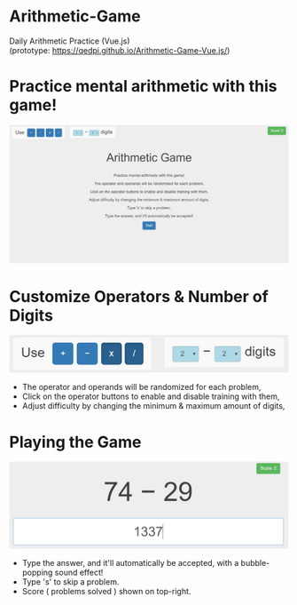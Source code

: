 # Arithmetic-Game
Daily Arithmetic Practice (Vue.js)  
(prototype: https://qedpi.github.io/Arithmetic-Game-Vue.js/)

# Practice mental arithmetic with this game!
![Screenshot](screenshots/start.jpg)

# Customize Operators & Number of Digits
![Screenshot](screenshots/customize.jpg)
+ The operator and operands will be randomized for each problem,
+ Click on the operator buttons to enable and disable training with them,
+ Adjust difficulty by changing the minimum & maximum amount of digits,

# Playing the Game
![Screenshot](screenshots/gameplay.jpg)
+ Type the answer, and it'll automatically be accepted, with a bubble-popping sound effect!
+ Type 's' to skip a problem.
+ Score ( problems solved ) shown on top-right. 
